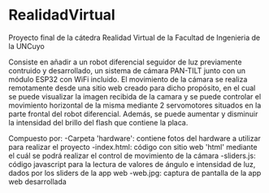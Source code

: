 # RealidadVirtual
Proyecto final de la cátedra Realidad Virtual de la Facultad de Ingenieria de la UNCuyo

Consiste en añadir a un robot diferencial seguidor de luz previamente contruido y desarrollado, un sistema de cámara PAN-TILT junto con un módulo ESP32 con WiFi incluido. El movimiento de la cámara se realiza remotamente desde una sitio web creado para dicho propósito, en el cual se puede visualizar la imagen recibida de la camara y se puede controlar el movimiento horizontal de la misma mediante 2 servomotores situados en la parte frontal del robot diferencial. Además, se puede aumentar y disminuir la intensidad del brillo del flash que contiene la placa. 

Compuesto por:
  -Carpeta 'hardware': contiene fotos del hardware a utilizar para realizar el proyecto
  -index.html: código con sitio web 'html' mediante el cuál se podrá realizar el control de movimiento de la cámara
  -sliders.js: código javascript para la lectura de valores de ángulo e intensidad de luz, dados por los sliders de la app web
  -web.jpg: captura de pantalla de la app web desarrollada

